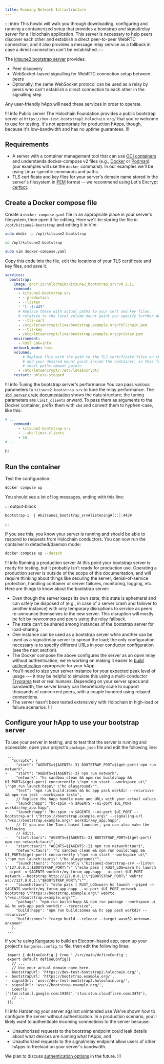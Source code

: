 ```yaml
---
title: Running Network Infrastructure
---
```


::: intro
This howto will walk you through downloading, configuring and running a containerized setup that provides a bootstrap and signal/relay server for a Holochain application. This server is necessary to help peers discover each other and establish a direct peer-to-peer WebRTC connection, and it also provides a message relay service as a fallback in case a direct connection can't be established.
:::

The [kitsune2 bootstrap server](https://github.com/holochain/kitsune2/tree/main/crates/bootstrap_srv) provides:

* Peer discovery
* WebSocket-based signalling for WebRTC connection setup between peers
* Optionally, the same WebSocket protocol can be used as a relay by peers who can't establish a direct connection to each other in the signalling step

Any user-friendly hApp will need these services in order to operate.

!!! info Public server
The Holochain Foundation provides a public bootstrap server at `https://dev-test-bootstrap2.holochain.org/` that you're welcome to use for testing. It's not appropriate for production hApps, though, because it's low-bandwidth and has no uptime guarantees.
!!!

## Requirements

* A server with a container management tool that can use [OCI containers](https://opencontainers.org/) and understands docker-compose v2 files (e.g., [Docker](https://www.docker.com/) or [Podman](https://podman.io/)) (our examples will use the `docker` command). In our examples we'll be using Linux-specific commands and paths.
* TLS certificate and key files for your server's domain name stored in the server's filesystem in [PEM](https://en.wikipedia.org/wiki/Privacy-Enhanced_Mail) format -- we recommend using Let's Encrypt [certbot](https://certbot.eff.org/).

## Create a Docker compose file

Create a `docker-compose.yaml` file in an appropriate place in your server's filesystem, then open it for editing. Here we'll be storing the file in `/opt/kitsune2-bootstrap` and editing it in Vim:

```bash
sudo mkdir -p /opt/kitsune2-bootstrap
```
```bash
cd /opt/kitsune2-bootstrap
```
```bash
sudo vim docker-compose.yaml
```

Copy this code into the file, edit the locations of your TLS certificate and key files, and save it.

<!-- TODO(upgrade): Update the docker image URL -->
```yaml
services:
  bootstrap:
    image: ghcr.io/holochain/kitsune2_bootstrap_srv:v0.2.11
    command:
      - kitsune2-bootstrap-srv
      - --production
      - --listen
      - "[::]:443"
      # Replace these with actual paths to your cert and key files,
      # relative to the local volume mount point you specify further down.
      - --tls-cert
      - /etc/letsencrypt/live/bootstrap.example.org/fullchain.pem
      - --tls-key
      - /etc/letsencrypt/live/bootstrap.example.org/privkey.pem
    environment:
      - RUST_LOG=info
    network_mode: host
    volumes:
        # Replace this with the path to the TLS certificate files on the host
        # and your desired mount point inside the container, in this format:
        # <host path>:<mount point>
      - /etc/letsencrypt/:/etc/letsencrypt/
    restart: unless-stopped
```

!!! info Tuning the bootstrap server's performance
You can pass various parameters to `kitsune2-bootstrap-srv` to tune the relay performance. The [`sbd_server` crate documentation](https://docs.rs/sbd-server/latest/sbd_server/struct.Config.html#structfield.limit_clients) shows the data structure; the tuning parameters are `limit_clients` onward. To pass them as arguments to the Docker container, prefix them with `sbd` and convert them to hyphen-case, like this:

```yaml
# ...
    command:
      - kitsune2-bootstrap-srv
      - --sbd-limit-clients
      - 50
# ...
```
!!!

## Run the container

Test the configuration:

```bash
docker compose up
```

You should see a lot of log messages, ending with this line:

::: output-block
```text
bootstrap-1  | #kitsune2_bootstrap_srv#listening#[::]:443#
```
:::

If you see this, you know your server is running and should be able to respond to requests from Holochain conductors. You can now run the container in detached/daemon mode:

```bash
docker compose up --detach
```

!!! info Running a production server
At this point your bootstrap server is ready for testing, but it probably isn't ready for production use. Operating a production server is outside of the scope of this documentation, and will require thinking about things like securing the server, denial-of-service protection, handling container or server failures, monitoring, logging, etc. Here are things to know about the bootstrap server:

* Even though the server keeps its own state, this state is ephemeral and can safely be disposed of (e.g., in case of a server crash and failover to another instance) with only temporary disruptions to service as peers re-announce themselves to the new server. This disruption will mostly be felt by newcomers and peers using the relay fallback.
* The state can't be shared among instances of the bootstrap server for load-sharing.
* One instance can be used as a bootstrap server while another can be used as a signal/relay server to spread the load; the only configuration necessary is to specify different URLs in your conductor configuration (see the next section).
* The Docker compose file above configures the server as an open relay without authentication; we're working on making it easier to [build authentication](https://github.com/holochain/sbd/blob/main/spec-auth.md) appropriate for your hApp.
* You'll need to size your server instance for your expected peak level of usage --- it may be helpful to simulate this using a multi-conductor [Tryorama](/build/testing-with-tryorama/) test or real humans. Depending on your server specs and bandwidth, the server binary can theoretically scale to support thousands of concurrent peers, with a couple hundred using relayed connections.
* The server hasn't been tested extensively with Holochain in high-load or failure scenarios.
!!!

## Configure your hApp to use your bootstrap server

<!-- TODO: eventually it should be possible to specify the server URLs in the DNA manifest. When that happens, add instructions here. See https://github.com/holochain/holochain/issues/4761 -->

To use your server in testing, and to test that the server is running and accessible, open your project's `package.json` file and edit the following line:

<!-- TODO(upgrade): update the package.json file with any changes, and bump dep version numbers -->

```diff:json
 ...
   "scripts": {
-    "start": "AGENTS=${AGENTS:-3} BOOTSTRAP_PORT=$(get-port) npm run network",
+    "start": "AGENTS=${AGENTS:-3} npm run network",
     "network": "hc sandbox clean && npm run build:happ && UI_PORT=$(get-port) concurrently \"npm run start --workspace ui\" \"npm run launch:happ\" \"hc playground\"",
     "test": "npm run build:zomes && hc app pack workdir --recursive && npm run test --workspace tests",
     // Replace the hApp bundle name and URLs with your actual values.
-    "launch:happ": "hc-spin -n $AGENTS --ui-port $UI_PORT workdir/my_app.happ",
+    "launch:happ": "hc-spin -n $AGENTS --ui-port $UI_PORT --bootstrap-url \"https://bootstrap.example.org\" --signaling-url \"wss://bootstrap.example.org\" workdir/my_app.happ",
     // If you use the Tauri-based launcher, you can also make the following
     // edits.
-    "start:tauri": "AGENTS=${AGENTS:-2} BOOTSTRAP_PORT=$(get-port) npm run network:tauri",
+    "start:tauri": "AGENTS=${AGENTS:-2} npm run network:tauri",
     "network:tauri": "hc sandbox clean && npm run build:happ && UI_PORT=$(get-port) concurrently \"npm run start --workspace ui\" \"npm run launch:tauri\" \"hc playground\"",
-    "launch:tauri": "concurrently \"kitsune2-bootstrap-srv --listen \"127.0.0.1:$BOOTSTRAP_PORT\"\" \"echo pass | RUST_LOG=warn hc launch --piped -n $AGENTS workdir/my_forum_app.happ --ui-port $UI_PORT network --bootstrap http://127.0.0.1:\"$BOOTSTRAP_PORT\" webrtc ws://127.0.0.1:\"$BOOTSTRAP_PORT\"\"",
+    "launch:tauri": "echo pass | RUST_LOG=warn hc launch --piped -n $AGENTS workdir/my_forum_app.happ --ui-port $UI_PORT network --bootstrap \"https://bootstrap.example.org\" webrtc \"wss://bootstrap.example.org\"",
     "package": "npm run build:happ && npm run package --workspace ui && hc web-app pack workdir --recursive",
     "build:happ": "npm run build:zomes && hc app pack workdir --recursive",
     "build:zomes": "cargo build --release --target wasm32-unknown-unknown"
   },
 ...
```

If you're using [Kangaroo](https://github.com/holochain/kangaroo-electron) to build an Electron-based app, open up your project's `kangaroo.config.ts` file, then edit the following lines:

<!-- TODO(upgrade): Update Holochain/lair versions and hashes as needed -->

```diff:typescript
 import { defineConfig } from './src/main/defineConfig';
 export default defineConfig({
   // ...
   // Use your actual domain name here.
-  bootstrapUrl: 'https://dev-test-bootstrap2.holochain.org/',
+  bootstrapUrl: 'https://bootstrap.example.org/',
-  signalUrl: 'wss://dev-test-bootstrap2.holochain.org/',
+  signalUrl: 'wss://bootstrap.example.org/',
   iceUrls: ['stun:stun.l.google.com:19302','stun:stun.cloudflare.com:3478'],
   // ...
 });
```

!!! info Hardening your server against unintended use
We've shown how to configure the server without authentication. In a production scenario, you'll likely want to authenticate incoming connections to the server because:

* Unauthorized requests to the bootstrap endpoint could leak details about what devices are running what hApps, and
* Unauthorized requests to the signal/relay endpoint allow users of other hApps to freeload on your server's bandwidth.

We plan to discuss [authentication options](https://github.com/holochain/sbd/blob/main/spec-auth.md) in the future.
!!!